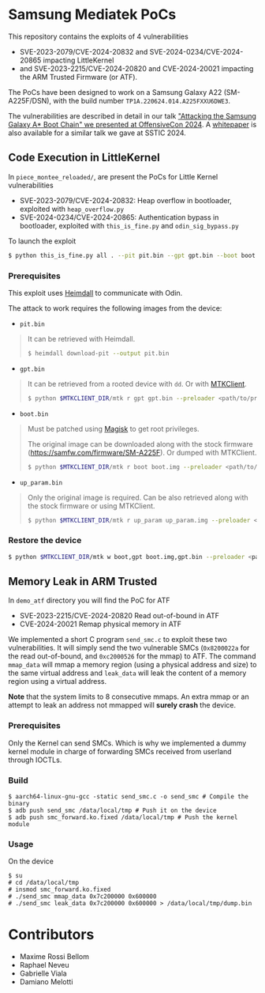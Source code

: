 # Samsung Mediatek PoCs

This repository contains the exploits of 4 vulnerabilities
- SVE-2023-2079/CVE-2024-20832 and SVE-2024-0234/CVE-2024-20865 impacting LittleKernel
- and SVE-2023-2215/CVE-2024-20820 and CVE-2024-20021 impacting the ARM Trusted Firmware (or ATF).

The PoCs have been designed to work on a Samsung Galaxy A22 (SM-A225F/DSN), with the build number `TP1A.220624.014.A225FXXU6DWE3`.

The vulnerabilities are described in detail in our talk ["Attacking the Samsung Galaxy A* Boot Chain" we presented at OffensiveCon 2024](https://www.youtube.com/watch?v=WJ7wkJn7l7w). A [whitepaper](https://www.sstic.org/media/SSTIC2024/SSTIC-actes/when_vendor1_meets_vendor2_the_story_of_a_small_bu/SSTIC2024-Article-when_vendor1_meets_vendor2_the_story_of_a_small_bug_chain-rossi-bellom_neveu.pdf) is also available for a similar talk we gave at SSTIC 2024.

## Code Execution in LittleKernel

In `piece_montee_reloaded/`, are present the PoCs for Little Kernel vulnerabilities
- SVE-2023-2079/CVE-2024-20832: Heap overflow in bootloader, exploited with `heap_overflow.py`
- SVE-2024-0234/CVE-2024-20865: Authentication bypass in bootloader, exploited with `this_is_fine.py` and `odin_sig_bypass.py`

To launch the exploit

```bash	
$ python this_is_fine.py all . --pit pit.bin --gpt gpt.bin --boot boot.bin --up_param up_param.bin -H </path/to/heimdall>
```

### Prerequisites

This exploit uses [Heimdall](https://github.com/Benjamin-Dobell/Heimdall) to communicate with Odin.

The attack to work requires the following images from the device:
- `pit.bin`

> It can be retrieved with Heimdall.
> 
> ```bash
> $ heimdall download-pit --output pit.bin
> ```

- `gpt.bin`

> It can be retrieved from a rooted device with `dd`. Or with [MTKClient](https://github.com/bkerler/mtkclient).
> 
> ```bash
> $ python $MTKCLIENT_DIR/mtk r gpt gpt.bin --preloader <path/to/preloader>
> ```

- `boot.bin`

> Must be patched using [Magisk](https://github.com/topjohnwu/Magisk) to get root privileges.
> 
> The original image can be downloaded along with the stock firmware (https://samfw.com/firmware/SM-A225F). Or dumped with MTKClient.
> 
> ```bash
> $ python $MTKCLIENT_DIR/mtk r boot boot.img --preloader <path/to/preloader>
> ```

- `up_param.bin`

> Only the original image is required. Can be also retrieved along with the stock firmware or using MTKClient.
> 
> ```bash
> $ python $MTKCLIENT_DIR/mtk r up_param up_param.img --preloader <path/to/preloader>
> ```

### Restore the device

```bash
$ python $MTKCLIENT_DIR/mtk w boot,gpt boot.img,gpt.bin --preloader <path/to/preloader>
```

## Memory Leak in ARM Trusted

In `demo_atf` directory you will find the PoC for ATF
- SVE-2023-2215/CVE-2024-20820 Read out-of-bound in ATF
- CVE-2024-20021 Remap physical memory in ATF

We implemented a short C program `send_smc.c` to exploit these two vulnerabilities. It will simply send
the two vulnerable SMCs (`0x8200022a` for the read out-of-bound, and `0xc2000526` for the mmap) to ATF.
The command `mmap_data` will mmap a memory region (using a physical address and size) to the same virtual
address and `leak_data` will leak the content of a memory region using a virtual address.

**Note** that the system limits to 8 consecutive mmaps. An extra mmap or an attempt to leak an address not mmapped
will **surely crash** the device.

### Prerequisites

Only the Kernel can send SMCs. Which is why we implemented a dummy kernel module in charge of forwarding SMCs received from userland through IOCTLs.

### Build

```
$ aarch64-linux-gnu-gcc -static send_smc.c -o send_smc # Compile the binary
$ adb push send_smc /data/local/tmp # Push it on the device
$ adb push smc_forward.ko.fixed /data/local/tmp # Push the kernel module
```

### Usage

On the device

```
$ su
# cd /data/local/tmp
# insmod smc_forward.ko.fixed
# ./send_smc mmap_data 0x7c200000 0x600000
# ./send_smc leak_data 0x7c200000 0x600000 > /data/local/tmp/dump.bin
```

# Contributors

- Maxime Rossi Bellom
- Raphael Neveu
- Gabrielle Viala
- Damiano Melotti
